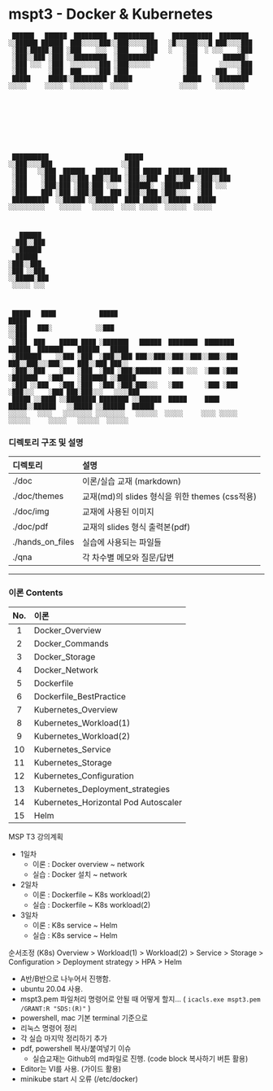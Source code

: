 # mspt3 - Docker & Kubernetes

```
 ██████   ██████  █████████  ███████████     ███████████  ████████                                  
░░██████ ██████  ███░░░░░███░░███░░░░░███   ░█░░░███░░░█ ███░░░░███                                 
 ░███░█████░███ ░███    ░░░  ░███    ░███   ░   ░███  ░ ░░░    ░███                                 
 ░███░░███ ░███ ░░█████████  ░██████████        ░███       ██████░                                  
 ░███ ░░░  ░███  ░░░░░░░░███ ░███░░░░░░         ░███      ░░░░░░███                                 
 ░███      ░███  ███    ░███ ░███               ░███     ███   ░███                                 
 █████     █████░░█████████  █████              █████   ░░████████                                  
░░░░░     ░░░░░  ░░░░░░░░░  ░░░░░              ░░░░░     ░░░░░░░░                                   
                                                                                                    
                                                                                                    
                                                                                                    




                                                                                                    
                                                                                                    
 ██████████                     █████                                                               
░░███░░░░███                   ░░███                                                                
 ░███   ░░███  ██████   ██████  ░███ █████  ██████  ████████                                        
 ░███    ░███ ███░░███ ███░░███ ░███░░███  ███░░███░░███░░███                                       
 ░███    ░███░███ ░███░███ ░░░  ░██████░  ░███████  ░███ ░░░                                        
 ░███    ███ ░███ ░███░███  ███ ░███░░███ ░███░░░   ░███                                            
 ██████████  ░░██████ ░░██████  ████ █████░░██████  █████                                           
░░░░░░░░░░    ░░░░░░   ░░░░░░  ░░░░ ░░░░░  ░░░░░░  ░░░░░                                            
                                                                                                    
                                                                                                    
                                                                                                    
   ██████                                                                                           
  ███░░███                                                                                          
 ░░██████                                                                                           
  ██████                                                                                            
░███░░███                                                                                           
░███ ░░███                                                                                          
░░█████░███                                                                                         
 ░░░░░ ░░░                                                                                          
                                                                                                    
                                                                                                    
                                                                                                    
 █████   ████            █████                                             █████                    
░░███   ███░            ░░███                                             ░░███                     
 ░███  ███    █████ ████ ░███████   ██████  ████████  ████████    ██████  ███████    ██████   █████ 
 ░███████    ░░███ ░███  ░███░░███ ███░░███░░███░░███░░███░░███  ███░░███░░░███░    ███░░███ ███░░  
 ░███░░███    ░███ ░███  ░███ ░███░███████  ░███ ░░░  ░███ ░███ ░███████   ░███    ░███████ ░░█████ 
 ░███ ░░███   ░███ ░███  ░███ ░███░███░░░   ░███      ░███ ░███ ░███░░░    ░███ ███░███░░░   ░░░░███
 █████ ░░████ ░░████████ ████████ ░░██████  █████     ████ █████░░██████   ░░█████ ░░██████  ██████ 
░░░░░   ░░░░   ░░░░░░░░ ░░░░░░░░   ░░░░░░  ░░░░░     ░░░░ ░░░░░  ░░░░░░     ░░░░░   ░░░░░░  ░░░░░░  
```

### 디렉토리 구조 및 설명

| 디렉토리             | 설명                                   |
|:---------------- |:------------------------------------ |
| ./doc            | 이론/실습 교재 (markdown)                  |
| ./doc/themes     | 교재(md)의 slides 형식을 위한 themes (css적용) |
| ./doc/img        | 교재에 사용된 이미지                          |
| ./doc/pdf        | 교재의 slides 형식 출력본(pdf)               |
| ./hands_on_files | 실습에 사용되는 파일들                         |
| ./qna            | 각 차수별 메모와 질문/답변                      |

---

### 이론 Contents

| No. | 이론                                   |
|:---:|:------------------------------------ |
| 1   | Docker_Overview                      |
| 2   | Docker_Commands                      |
| 3   | Docker_Storage                       |
| 4   | Docker_Network                       |
| 5   | Dockerfile                           |
| 6   | Dockerfile_BestPractice              |
| 7   | Kubernetes_Overview                  |
| 8   | Kubernetes_Workload(1)               |
| 9   | Kubernetes_Workload(2)               |
| 10  | Kubernetes_Service                   |
| 11  | Kubernetes_Storage                   |
| 12  | Kubernetes_Configuration             |
| 13  | Kubernetes_Deployment_strategies     |
| 14  | Kubernetes_Horizontal Pod Autoscaler |
| 15  | Helm                                 |

MSP T3 강의계획

- 1일차
  - 이론 : Docker overview ~ network
  - 실습 : Docker 설치 ~ network
- 2일차
  - 이론 : Dockerfile ~ K8s workload(2)
  - 실습 : Dockerfile ~ K8s workload(2)
- 3일차
  - 이론 : K8s service ~ Helm
  - 실습 : K8s service ~ Helm

순서조정 (K8s)
Overview > Workload(1) > Workload(2) > Service > Storage > Configuration > Deployment strategy > HPA > Helm



- A반/B반으로 나누어서 진행함.
- ubuntu 20.04 사용.
- mspt3.pem 파일처리 명령어로 안될 때 어떻게 할지... ( `icacls.exe mspt3.pem /GRANT:R "SDS:(R)"` )
- powershell, mac 기본 terminal 기준으로 
- 리눅스 명령어 정리
- 각 실습 마지막 정리하기 추가
- pdf, powershell 복사/붙여넣기 이슈
  - 실습교재는 Github의 md파일로 진행. (code block 복사하기 버튼 활용)
- Editor는 VI를 사용. (가이드 활용)
- minikube start 시 오류 (/etc/docker)
